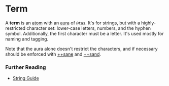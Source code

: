 # Term

A **term** is an [atom](atom.md) with an [aura](aura.md) of `@tas`. It's for strings, but with a highly-restricted character set: lower-case letters, numbers, and the hyphen symbol. Additionally, the first character must be a letter. It's used mostly for naming and tagging.

Note that the aura alone doesn't restrict the characters, and if necessary should be enforced with [++sane](../language/hoon/reference/stdlib/4b.md#sane) and [++sand](../language/hoon/reference/stdlib/4b.md#sand).

### Further Reading

- [String Guide](../language/hoon/guides/strings.md)
